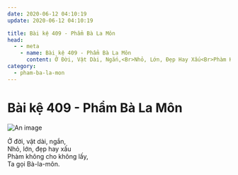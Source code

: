 ```yaml
---
date: 2020-06-12 04:10:19
update: 2020-06-12 04:10:19

title: Bài kệ 409 - Phẩm Bà La Môn
head:
  - - meta
    - name: Bài kệ 409 - Phẩm Bà La Môn
      content: Ở Đời, Vật Dài, Ngắn,<Br>Nhỏ, Lớn, Đẹp Hay Xấu<Br>Phàm Không Cho Không Lấy,<Br>Ta Gọi Bà-La-Môn.<Br>
category:
  - pham-ba-la-mon
---
```


# Bài kệ 409 - Phẩm Bà La Môn

![An image](/img/pham-ba-la-mon/pham-ba-la-mon-409.jpg)

Ở đời, vật dài, ngắn,<br>Nhỏ, lớn, đẹp hay xấu<br>Phàm không cho không lấy,<br>Ta gọi Bà-la-môn.<br>
